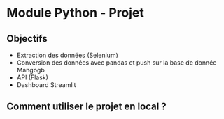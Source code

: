 # Module Python - Projet

## Objectifs

+ Extraction des données (Selenium) 
+ Conversion des données avec pandas et push sur la base de donnée Mangogb
+ API (Flask)
+ Dashboard Streamlit  

## Comment utiliser le projet en local ?
